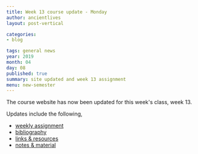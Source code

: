 ```yaml
---
title: Week 13 course update - Monday
author: ancientlives
layout: post-vertical

categories:
- blog

tags: general news
year: 2019
month: 04
day: 08
published: true
summary: site updated and week 13 assignment
menu: new-semester
---
```


The course website has now been updated for this week's class, week 13.

Updates include the following,

* [weekly assignment](/weekly_assignment)
* [bibliography](/bibliography)
* [links & resources](/links)
* [notes & material](/notes)
